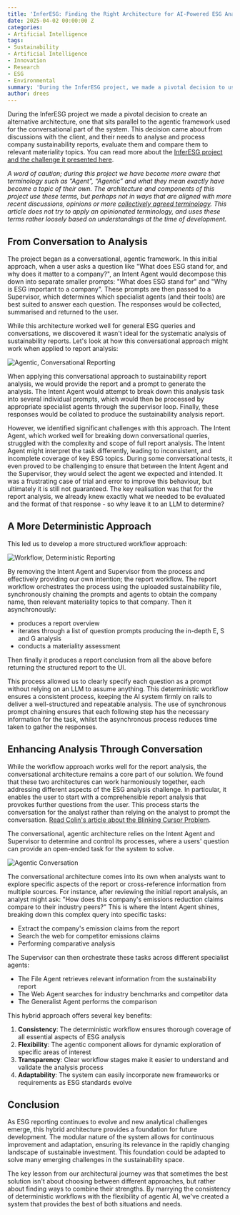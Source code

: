 ```yaml
---
title: 'InferESG: Finding the Right Architecture for AI-Powered ESG Analysis'
date: 2025-04-02 00:00:00 Z
categories:
- Artificial Intelligence
tags:
- Sustainability
- Artificial Intelligence
- Innovation
- Research
- ESG
- Environmental
summary: 'During the InferESG project, we made a pivotal decision to use an orchestrated workflow to conduct a deterministic process, parallel to the agentic system.'
author: drees
---
```


During the InferESG project we made a pivotal decision to create an alternative architecture, one that sits parallel to the agentic framework used for the conversational part of the system. This decision came about from discussions with the client, and their needs to analyse and process company sustainability reports, evaluate them and compare them to relevant materiality topics. You can read more about the [InferESG project and the challenge it presented here](https://blog.scottlogic.com/2025/03/20/inferesg-overview.html). 

*A word of caution; during this project we have become more aware that terminology such as “Agent”, “Agentic” and what they mean exactly have become a topic of their own. The architecture and components of this project use these terms, but perhaps not in ways that are aligned with more recent discussions, opinions or more [collectively agreed terminology](https://www.anthropic.com/engineering/building-effective-agents). This article does not try to apply an opinionated terminology, and uses these terms rather loosely based on understandings at the time of development.*

## From Conversation to Analysis 

The project began as a conversational, agentic framework. In this initial approach, when a user asks a question like "What does ESG stand for, and why does it matter to a company?", an Intent Agent would decompose this down into separate smaller prompts: "What does ESG stand for" and "Why is ESG important to a company". These prompts are then passed to a Supervisor, which determines which specialist agents (and their tools) are best suited to answer each question. The responses would be collected, summarised and returned to the user. 

While this architecture worked well for general ESG queries and conversations, we discovered it wasn't ideal for the systematic analysis of sustainability reports. Let's look at how this conversational approach might work when applied to report analysis: 

![Agentic, Conversational Reporting]({{site.github.url}}/drees/assets/inferesg/conversational-reporting.png)

When applying this conversational approach to sustainability report analysis, we would provide the report and a prompt to generate the analysis. The Intent Agent would attempt to break down this analysis task into several individual prompts, which would then be processed by appropriate specialist agents through the supervisor loop. Finally, these responses would be collated to produce the sustainability analysis report. 

However, we identified significant challenges with this approach. The Intent Agent, which worked well for breaking down conversational queries, struggled with the complexity and scope of full report analysis. The Intent Agent might interpret the task differently, leading to inconsistent, and incomplete coverage of key ESG topics. During some conversational tests, it even proved to be challenging to ensure that between the Intent Agent and the Supervisor, they would select the agent we expected and intended. It was a frustrating case of trial and error to improve this behaviour, but ultimately it is still not guaranteed. The key realisation was that for the report analysis, we already knew exactly what we needed to be evaluated and the format of that response - so why leave it to an LLM to determine? 

## A More Deterministic Approach 

This led us to develop a more structured workflow approach: 

![Workflow, Deterministic Reporting]({{site.github.url}}/drees/assets/inferesg/deterministic-reporting.png)

By removing the Intent Agent and Supervisor from the process and effectively providing our own intention; the report workflow. The report workflow orchestrates the process using the uploaded sustainability file, synchronously chaining the prompts and agents to obtain the company name, then relevant materiality topics to that company. Then it asynchronously: 

- produces a report overview 
- iterates through a list of question prompts producing the in-depth E, S and G analysis 
- conducts a materiality assessment 

Then finally it produces a report conclusion from all the above before returning the structured report to the UI. 

This process allowed us to clearly specify each question as a prompt without relying on an LLM to assume anything. This deterministic workflow ensures a consistent process, keeping the AI system firmly on rails to deliver a well-structured and repeatable analysis. The use of synchronous prompt chaining ensures that each following step has the necessary information for the task, whilst the asynchronous process reduces time taken to gather the responses. 

## Enhancing Analysis Through Conversation 

While the workflow approach works well for the report analysis, the conversational architecture remains a core part of our solution. We found that these two architectures can work harmoniously together, each addressing different aspects of the ESG analysis challenge. In particular, it enables the user to start with a comprehensible report analysis that provokes further questions from the user. This process starts the conversation for the analyst rather than relying on the analyst to prompt the conversation. [Read Colin's article about the Blinking Cursor Problem](https://blog.scottlogic.com/2025/02/21/ais-biggest-flaw-the-blinking-cursor-problem.html).

The conversational, agentic architecture relies on the Intent Agent and Supervisor to determine and control its processes, where a users' question can provide an open-ended task for the system to solve. 

![Agentic Conversation]({{site.github.url}}/drees/assets/inferesg/conversational-agents.png)

The conversational architecture comes into its own when analysts want to explore specific aspects of the report or cross-reference information from multiple sources. For instance, after reviewing the initial report analysis, an analyst might ask: "How does this company's emissions reduction claims compare to their industry peers?" This is where the Intent Agent shines, breaking down this complex query into specific tasks: 

- Extract the company's emission claims from the report 
- Search the web for competitor emissions claims 
- Performing comparative analysis

The Supervisor can then orchestrate these tasks across different specialist agents: 

- The File Agent retrieves relevant information from the sustainability report 
- The Web Agent searches for industry benchmarks and competitor data 
- The Generalist Agent performs the comparison 

This hybrid approach offers several key benefits: 

1. **Consistency**: The deterministic workflow ensures thorough coverage of all essential aspects of ESG analysis 
2. **Flexibility**: The agentic component allows for dynamic exploration of specific areas of interest 
3. **Transparency**: Clear workflow stages make it easier to understand and validate the analysis process 
4. **Adaptability**: The system can easily incorporate new frameworks or requirements as ESG standards evolve 

## Conclusion 

As ESG reporting continues to evolve and new analytical challenges emerge, this hybrid architecture provides a foundation for future development. The modular nature of the system allows for continuous improvement and adaptation, ensuring its relevance in the rapidly changing landscape of sustainable investment. This foundation could be adapted to solve many emerging challenges in the sustainability space. 

The key lesson from our architectural journey was that sometimes the best solution isn't about choosing between different approaches, but rather about finding ways to combine their strengths. By marrying the consistency of deterministic workflows with the flexibility of agentic AI, we've created a system that provides the best of both situations and needs. 